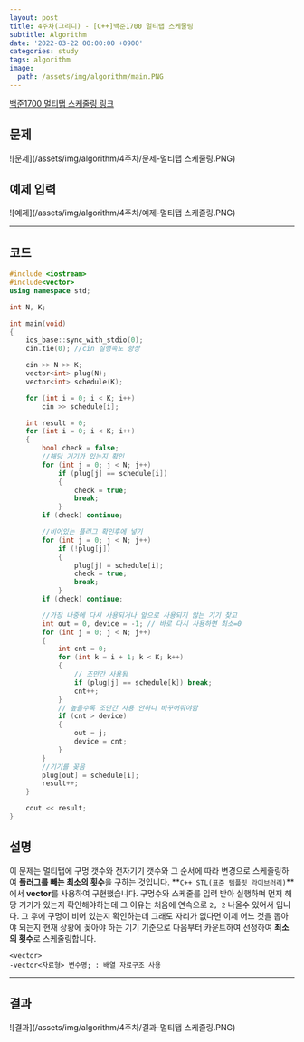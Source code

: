 ```yaml
---
layout: post
title: 4주차(그리디) - [C++]백준1700 멀티탭 스케줄링
subtitle: Algorithm
date: '2022-03-22 00:00:00 +0900'
categories: study
tags: algorithm
image:
  path: /assets/img/algorithm/main.PNG
---
```


[백준1700 멀티탭 스케줄링 링크](https://www.acmicpc.net/problem/1700)

<!--more-->

## 문제
![문제](/assets/img/algorithm/4주차/문제-멀티탭 스케줄링.PNG)

## 예제 입력
![예제](/assets/img/algorithm/4주차/예제-멀티탭 스케줄링.PNG)

---

## 코드
```cpp
#include <iostream>
#include<vector>
using namespace std;

int N, K;

int main(void)
{
    ios_base::sync_with_stdio(0);
    cin.tie(0); //cin 실행속도 향상

    cin >> N >> K;
    vector<int> plug(N);
    vector<int> schedule(K);

    for (int i = 0; i < K; i++)
        cin >> schedule[i];

    int result = 0;
    for (int i = 0; i < K; i++)
    {
        bool check = false;
        //해당 기기가 있는지 확인
        for (int j = 0; j < N; j++)
            if (plug[j] == schedule[i])
            {
                check = true;
                break;
            }
        if (check) continue;

        //비어있는 플러그 확인후에 넣기
        for (int j = 0; j < N; j++)
            if (!plug[j])
            {
                plug[j] = schedule[i];
                check = true;
                break;
            }
        if (check) continue;

        //가장 나중에 다시 사용되거나 앞으로 사용되지 않는 기기 찾고
        int out = 0, device = -1; // 바로 다시 사용하면 최소=0
        for (int j = 0; j < N; j++)
        {
            int cnt = 0;
            for (int k = i + 1; k < K; k++)
            {
                // 조만간 사용됨
                if (plug[j] == schedule[k]) break;
                cnt++;
            }
            // 높을수록 조만간 사용 안하니 바꾸어줘야함
            if (cnt > device)
            {
                out = j;
                device = cnt;
            }
        }
        //기기를 꽂음
        plug[out] = schedule[i];
        result++;
    }

    cout << result;
}
```
## 설명
 이 문제는 멀티탭에 구멍 갯수와 전자기기 갯수와 그 순서에 따라 변경으로 스케줄링하여 **플러그를 빼는 최소의 횟수**을 구하는 것입니다.
 **`C++ STL(표준 템플릿 라이브러리)`**에서 **vector**를 사용하여 구현했습니다.
 구멍수와 스케줄를 입력 받아 실행하며 먼저 해당 기기가 있는지 확인해야하는데 그 이유는 처음에 연속으로 `2, 2` 나올수 있어서 입니다. 그 후에 구멍이 비어 있는지 확인하는데 그래도 자리가 없다면 이제 어느 것을 뽑아야 되는지 현재 상황에 꽂아야 하는 기기 기준으로 다음부터 카운트하여 선정하여 **최소의 횟수**로 스케줄링합니다. 
```
<vector>
-vector<자료형> 변수명; : 배열 자료구조 사용
```
---

## 결과
![결과](/assets/img/algorithm/4주차/결과-멀티탭 스케줄링.PNG)